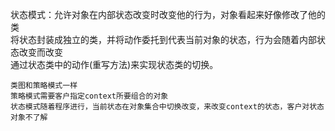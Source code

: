 
状态模式：允许对象在内部状态改变时改变他的行为，对象看起来好像修改了他的类  
         将状态封装成独立的类，并将动作委托到代表当前对象的状态，行为会随着内部状态改变而改变  
         通过状态类中的动作(重写方法)来实现状态类的切换。
	
	类图和策略模式一样
	策略模式需要客户指定context所要组合的对象
	状态模式随着程序进行，当前状态在对象集合中切换改变，来改变context的状态，客户对状态对象不了解
